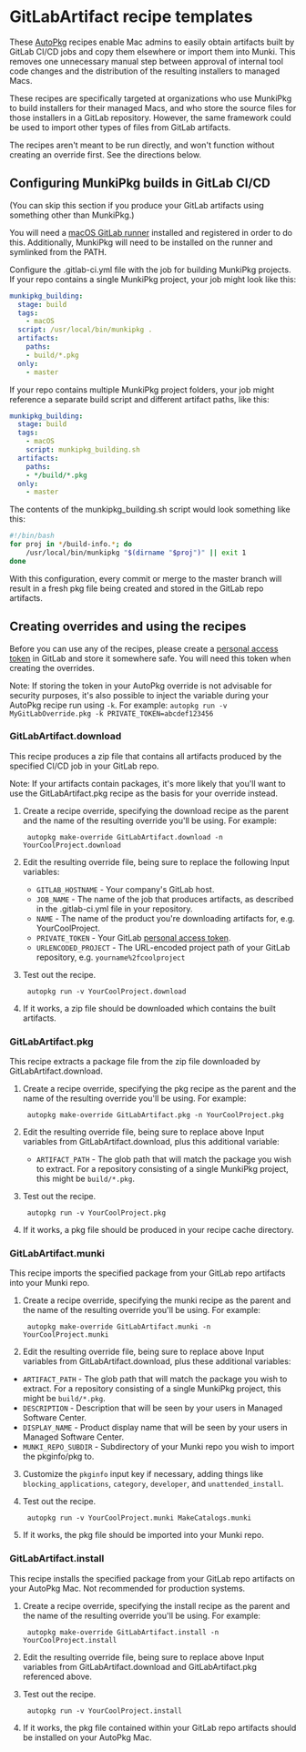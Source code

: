 # GitLabArtifact recipe templates

These [AutoPkg](http://autopkg.github.io/autopkg/) recipes enable Mac admins to easily obtain artifacts built by GitLab CI/CD jobs and copy them elsewhere or import them into Munki. This removes one unnecessary manual step between approval of internal tool code changes and the distribution of the resulting installers to managed Macs.

These recipes are specifically targeted at organizations who use MunkiPkg to build installers for their managed Macs, and who store the source files for those installers in a GitLab repository. However, the same framework could be used to import other types of files from GitLab artifacts.

The recipes aren't meant to be run directly, and won't function without creating an override first. See the directions below.

## Configuring MunkiPkg builds in GitLab CI/CD

(You can skip this section if you produce your GitLab artifacts using something other than MunkiPkg.)

You will need a [macOS GitLab runner](https://docs.gitlab.com/runner/install/osx.html) installed and registered in order to do this. Additionally, MunkiPkg will need to be installed on the runner and symlinked from the PATH.

Configure the .gitlab-ci.yml file with the job for building MunkiPkg projects. If your repo contains a single MunkiPkg project, your job might look like this:

```yaml
munkipkg_building:
  stage: build
  tags:
    - macOS
  script: /usr/local/bin/munkipkg .
  artifacts:
    paths:
    - build/*.pkg
  only:
    - master
```

If your repo contains multiple MunkiPkg project folders, your job might reference a separate build script and different artifact paths, like this:

```yaml
munkipkg_building:
  stage: build
  tags:
    - macOS
    script: munkipkg_building.sh
  artifacts:
    paths:
    - */build/*.pkg
  only:
    - master
```

The contents of the munkipkg_building.sh script would look something like this:

```sh
#!/bin/bash
for proj in */build-info.*; do
    /usr/local/bin/munkipkg "$(dirname "$proj")" || exit 1
done
```

With this configuration, every commit or merge to the master branch will result in a fresh pkg file being created and stored in the GitLab repo artifacts.

## Creating overrides and using the recipes

Before you can use any of the recipes, please create a [personal access token](https://docs.gitlab.com/ee/user/profile/personal_access_tokens.html) in GitLab and store it somewhere safe. You will need this token when creating the overrides.

Note: If storing the token in your AutoPkg override is not advisable for security purposes, it's also possible to inject the variable during your AutoPkg recipe run using `-k`. For example: `autopkg run -v MyGitLabOverride.pkg -k PRIVATE_TOKEN=abcdef123456`

### GitLabArtifact.download

This recipe produces a zip file that contains all artifacts produced by the specified CI/CD job in your GitLab repo.

Note: If your artifacts contain packages, it's more likely that you'll want to use the GitLabArtifact.pkg recipe as the basis for your override instead.

1. Create a recipe override, specifying the download recipe as the parent and the name of the resulting override you'll be using. For example:

        autopkg make-override GitLabArtifact.download -n YourCoolProject.download

2. Edit the resulting override file, being sure to replace the following Input variables:

    - `GITLAB_HOSTNAME` - Your company's GitLab host.
    - `JOB_NAME` - The name of the job that produces artifacts, as described in the .gitlab-ci.yml file in your repository.
    - `NAME` - The name of the product you're downloading artifacts for, e.g. YourCoolProject.
    - `PRIVATE_TOKEN` - Your GitLab [personal access token](https://docs.gitlab.com/ee/user/profile/personal_access_tokens.html).
    - `URLENCODED_PROJECT` - The URL-encoded project path of your GitLab repository, e.g. `yourname%2fcoolproject`

3. Test out the recipe.

        autopkg run -v YourCoolProject.download

4. If it works, a zip file should be downloaded which contains the built artifacts.

### GitLabArtifact.pkg

This recipe extracts a package file from the zip file downloaded by GitLabArtifact.download.

1. Create a recipe override, specifying the pkg recipe as the parent and the name of the resulting override you'll be using. For example:

        autopkg make-override GitLabArtifact.pkg -n YourCoolProject.pkg

2. Edit the resulting override file, being sure to replace above Input variables from GitLabArtifact.download, plus this additional variable:

    - `ARTIFACT_PATH` - The glob path that will match the package you wish to extract. For a repository consisting of a single MunkiPkg project, this might be `build/*.pkg`.

3. Test out the recipe.

        autopkg run -v YourCoolProject.pkg

4. If it works, a pkg file should be produced in your recipe cache directory.

### GitLabArtifact.munki

This recipe imports the specified package from your GitLab repo artifacts into your Munki repo.

1. Create a recipe override, specifying the munki recipe as the parent and the name of the resulting override you'll be using. For example:

        autopkg make-override GitLabArtifact.munki -n YourCoolProject.munki

2. Edit the resulting override file, being sure to replace above Input variables from GitLabArtifact.download, plus these additional variables:

- `ARTIFACT_PATH` - The glob path that will match the package you wish to extract. For a repository consisting of a single MunkiPkg project, this might be `build/*.pkg`.
- `DESCRIPTION` - Description that will be seen by your users in Managed Software Center.
- `DISPLAY_NAME` - Product display name that will be seen by your users in Managed Software Center.
- `MUNKI_REPO_SUBDIR` - Subdirectory of your Munki repo you wish to import the pkginfo/pkg to.

3. Customize the `pkginfo` input key if necessary, adding things like `blocking_applications`, `category`, `developer`, and `unattended_install`.

4. Test out the recipe.

        autopkg run -v YourCoolProject.munki MakeCatalogs.munki

5. If it works, the pkg file should be imported into your Munki repo.

### GitLabArtifact.install

This recipe installs the specified package from your GitLab repo artifacts on your AutoPkg Mac. Not recommended for production systems.

1. Create a recipe override, specifying the install recipe as the parent and the name of the resulting override you'll be using. For example:

        autopkg make-override GitLabArtifact.install -n YourCoolProject.install

2. Edit the resulting override file, being sure to replace above Input variables from GitLabArtifact.download and GitLabArtifact.pkg referenced above.

3. Test out the recipe.

        autopkg run -v YourCoolProject.install

4. If it works, the pkg file contained within your GitLab repo artifacts should be installed on your AutoPkg Mac.

